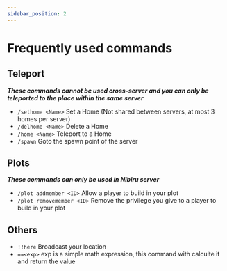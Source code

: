 ```yaml
---
sidebar_position: 2
---
```


# Frequently used commands

## Teleport

***These commands cannot be used cross-server and you can only be teleported to the place within the same server***

- `/sethome <Name>` Set a Home (Not shared between servers, at most 3 homes per server)
- `/delhome <Name>` Delete a Home
- `/home <Name>` Teleport to a Home
- `/spawn` Goto the spawn point of the server

## Plots

***These commands can only be used in Nibiru server***

- `/plot addmember <ID>` Allow a player to build in your plot
- `/plot removemember <ID>` Remove the privilege you give to a player to build in your plot

## Others

- `!!here` Broadcast your location
- `==<exp>` exp is a simple math expression, this command with calculte it and return the value
